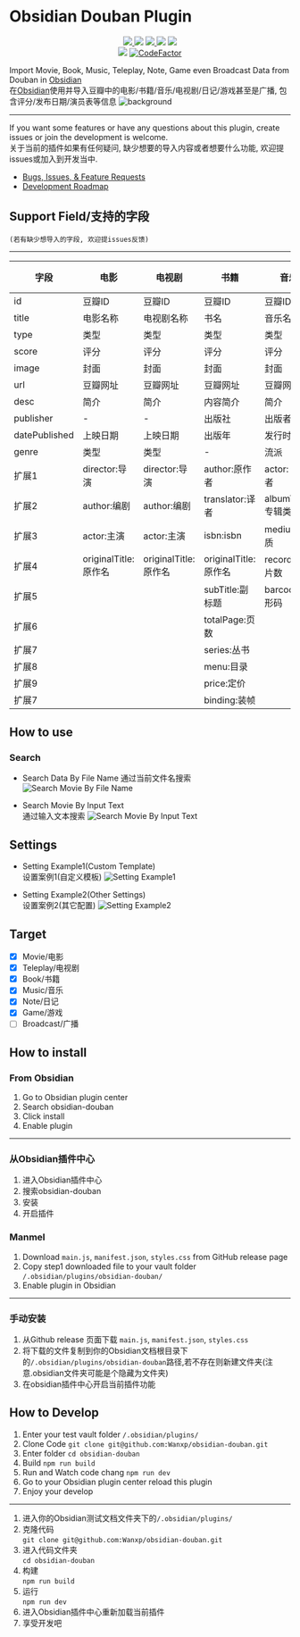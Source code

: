 # Obsidian Douban Plugin

<p align="center">
    <a href="https://github.com/Wanxp/obsidian-douban/releases/latest">
		<img src="https://img.shields.io/github/manifest-json/v/Wanxp/obsidian-douban?color=blue">
	</a>
    <img src="https://img.shields.io/github/release-date/Wanxp/obsidian-douban">
	<a href="https://github.com/Wanxp/obsidian-douban/blob/master/License">
		<img src="https://img.shields.io/github/license/Wanxp/obsidian-douban">
	</a>
	<img src="https://img.shields.io/github/downloads/Wanxp/obsidian-douban/total">
	<a href="https://github.com/Wanxp/obsidian-douban/issues">
		<img src="https://img.shields.io/github/issues/Wanxp/obsidian-douban">
	</a>
	<br>
	<img src="https://img.shields.io/tokei/lines/github/Wanxp/obsidian-douban">
	<a href="https://www.codefactor.io/repository/github/wanxp/obsidian-douban">
	<img src="https://www.codefactor.io/repository/github/wanxp/obsidian-douban/badge" alt="CodeFactor" />
	</a>
</p>

Import Movie, Book, Music, Teleplay, Note, Game even Broadcast Data from Douban in [Obsidian](https://obsidian.md/)   
在[Obsidian](https://obsidian.md/)使用并导入豆瓣中的电影/书籍/音乐/电视剧/日记/游戏甚至是广播, 包含评分/发布日期/演员表等信息
![background](./doc/background.png)

---
If you want some features or have any questions about this plugin, create issues or join the development is welcome.  
关于当前的插件如果有任何疑问, 缺少想要的导入内容或者想要什么功能, 欢迎提issues或加入到开发当中.

- [Bugs, Issues, & Feature Requests](https://github.com/Wanxp/obsidian-douban/issues)
- [Development Roadmap](https://github.com/users/Wanxp/projects/1)

## Support Field/支持的字段
	(若有缺少想导入的字段, 欢迎提issues反馈)

---
| 字段          | 电影                 | 电视剧               | 书籍                 | 音乐               | 日记     | 游戏             | 广播 |
| ------------- | -------------------- | -------------------- | -------------------- | ------------------ | -------- | ---------------- | ---- |
| id            | 豆瓣ID               | 豆瓣ID               | 豆瓣ID               | 豆瓣ID             | 豆瓣ID   | 豆瓣ID           | -    |
| title         | 电影名称             | 电视剧名称           | 书名                 | 音乐名             | 日记标题 | 游戏名称         | -    |
| type          | 类型                 | 类型                 | 类型                 | 类型               | 类型     | 类型             | -    |
| score         | 评分                 | 评分                 | 评分                 | 评分               | 评分     | 评分             | -    |
| image         | 封面                 | 封面                 | 封面                 | 封面               | 图片     | 封面             | -    |
| url           | 豆瓣网址             | 豆瓣网址             | 豆瓣网址             | 豆瓣网址           | 豆瓣网址 | 豆瓣网址         | -    |
| desc          | 简介                 | 简介                 | 内容简介             | 简介               | 简介     | 简介             | -    |
| publisher     | -                    | -                    | 出版社               | 出版者             | 发布者   | 发行商           | -    |
| datePublished | 上映日期             | 上映日期             | 出版年               | 发行时间           | 发布时间 | 发行日期         | -    |
| genre         | 类型                 | 类型                 | -                    | 流派               | -        | 类型             | -    |
| 扩展1         | director:导演        | director:导演        | author:原作者        | actor: 表演者      | author:作者         | aliases:别名     |      |
| 扩展2         | author:编剧          | author:编剧          | translator:译者      | albumType:专辑类型 | authorUrl:作者网址         | developer:开发商 |      |
| 扩展3         | actor:主演           | actor:主演           | isbn:isbn            | medium:介质        | content:日记内容         | platform:平台    |      |
| 扩展4         | originalTitle:原作名 | originalTitle:原作名 | originalTitle:原作名 | records:唱片数     |          |                  |      |
| 扩展5         |                      |                      | subTitle:副标题      | barcode:条形码     |          |                  |      |
| 扩展6         |                      |                      | totalPage:页数       |                    |          |                  |      |
| 扩展7         |                      |                      | series:丛书          |                    |          |                  |      |
| 扩展8         |                      |                      | menu:目录            |                    |          |                  |      |
| 扩展9         |                      |                      | price:定价           |                    |          |                  |      |
| 扩展7         |                      |                      | binding:装帧         |                    |          |                  |      |


## How to use
### Search
- Search Data By File Name
  通过当前文件名搜索
  ![Search Movie By File Name](./doc/search_by_file_name.gif)

- Search Movie By Input Text   
  通过输入文本搜索
  ![Search Movie By Input Text](./doc/search_by_input.gif)

## Settings
- Setting Example1(Custom Template)  
  设置案例1(自定义模板)
  ![Setting Example1](./doc/setting_zh.gif)


- Setting Example2(Other Settings)  
  设置案例2(其它配置)
  ![Setting Example2](./doc/setting_en.gif)


## Target
- [x] Movie/电影
- [x] Teleplay/电视剧
- [x] Book/书籍
- [x] Music/音乐
- [x] Note/日记
- [x] Game/游戏
- [ ] Broadcast/广播

## How to install
### From Obsidian
1. Go to Obsidian plugin center
2. Search obsidian-douban
3. Click install
4. Enable plugin
---
### 从Obsidian插件中心
1. 进入Obsidian插件中心
2. 搜索obsidian-douban
3. 安装
4. 开启插件

### Manmel
1. Download `main.js`, `manifest.json`, `styles.css` from GitHub release page
2. Copy step1 downloaded file to your vault folder `/.obsidian/plugins/obsidian-douban/`
3. Enable plugin in Obsidian
----
### 手动安装
1. 从Github release 页面下载 `main.js`, `manifest.json`, `styles.css`
2. 将下载的文件复制到你的Obsidian文档根目录下的`/.obsidian/plugins/obsidian-douban`路径,若不存在则新建文件夹(注意.obsidian文件夹可能是个隐藏为文件夹)
3. 在obsidian插件中心开启当前插件功能

## How to Develop
1. Enter your test vault folder `/.obsidian/plugins/`
2. Clone Code
   `git clone git@github.com:Wanxp/obsidian-douban.git`
3. Enter folder
   `cd obsidian-douban`
4. Build
   `npm run build`
5. Run and Watch code chang
   `npm run dev`
6. Go to your Obsidian plugin center reload this plugin
7. Enjoy your develop
---
1. 进入你的Obsidian测试文档文件夹下的`/.obsidian/plugins/`
2. 克隆代码  
   `git clone git@github.com:Wanxp/obsidian-douban.git`
3. 进入代码文件夹  
   `cd obsidian-douban`
4. 构建  
   `npm run build`
5. 运行  
   `npm run dev`
6. 进入Obsidian插件中心重新加载当前插件
7. 享受开发吧  
